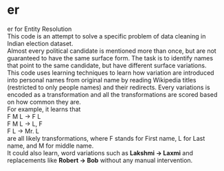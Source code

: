 # er
er for Entity Resolution<br>
This code is an attempt to solve a specific problem of data cleaning in Indian election dataset.<br> 
Almost every political candidate is mentioned more than once, but are not guaranteed to have the same surface form. The task is to identify names that point to the same candidate, but have different surface variations.<br>
This code uses learning techniques to learn how variation are introduced into personal names from original name by reading Wikipedia titles (restricted to only people names) and their redirects. Every variations is encoded as a transformation and all the transformations are scored based on how common they are.<br>
For example, it learns that<br>
F M L -> F L <br>
F M L -> L, F <br>
F L -> Mr. L <br>
are all likely transformations, where F stands for First name, L for Last name, and M for middle name.<br>
It could also learn, word variations such as **Lakshmi -> Laxmi** and replacements like **Robert -> Bob** without any manual intervention.<br>
